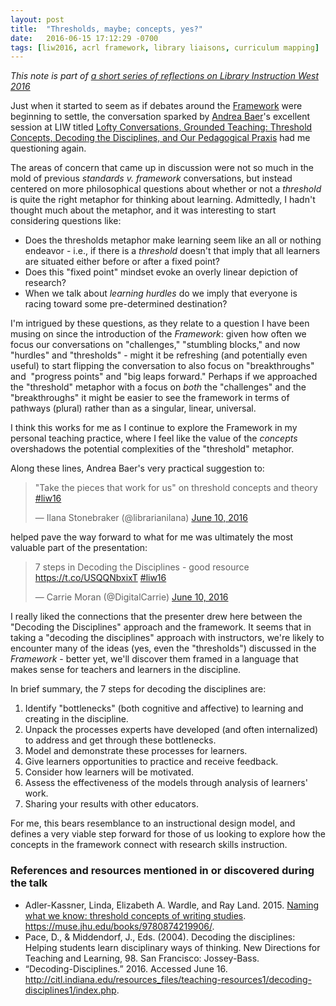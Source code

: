 ```yaml
---
layout: post
title:  "Thresholds, maybe; concepts, yes?"
date:   2016-06-15 17:12:29 -0700
tags: [liw2016, acrl framework, library liaisons, curriculum mapping]
---
```

*This note is part of [a short series of reflections on Library Instruction West 2016]()*

Just when it started to seem as if debates around the [Framework](http://www.ala.org/acrl/standards/ilframework) were beginning to settle, the conversation sparked by [Andrea Baer](https://twitter.com/An_Baer)'s excellent session at LIW titled [Lofty Conversations, Grounded Teaching: Threshold Concepts, Decoding the Disciplines, and Our Pedagogical Praxis](https://liw16.sched.org/event/5yjh/lofty-conversations-grounded-teaching-threshold-concepts-decoding-the-disciplines-and-our-pedagogical-praxis) had me questioning again.

The areas of concern that came up in discussion were not so much in the mold of previous *standards v. framework* conversations, but instead centered on more philosophical questions about whether or not a *threshold* is quite the right metaphor for thinking about learning. Admittedly, I hadn't thought much about the metaphor, and it was interesting to start considering questions like:

* Does the thresholds metaphor make learning seem like an all or nothing endeavor  - i.e., if there is a *threshold* doesn't that imply that all learners are situated either before or after a fixed point?
* Does this "fixed point" mindset evoke an overly linear depiction of research?
* When we talk about *learning hurdles* do we imply that everyone is racing toward some pre-determined destination?

I'm intrigued by these questions, as they relate to a question I have been musing on since the introduction of the *Framework*: given how often we focus our conversations on "challenges," "stumbling blocks," and now "hurdles" and "thresholds" - might it be refreshing (and potentially even useful) to start flipping the conversation to also focus on "breakthroughs" and  "progress points" and "big leaps forward." Perhaps if we approached the "threshold" metaphor with a focus on *both* the "challenges" and the "breakthroughs" it might be easier to see the framework in terms of pathways (plural) rather than as a singular, linear, universal.

I think this works for me as I continue to explore the Framework in my personal teaching practice, where I feel like the value of the *concepts* overshadows the potential complexities of the "threshold" metaphor.

Along these lines, Andrea Baer's very practical suggestion to:

<blockquote class="twitter-tweet" data-lang="en"><p lang="en" dir="ltr">&quot;Take the pieces that work for us&quot; on threshold concepts and theory <a href="https://twitter.com/hashtag/liw16?src=hash">#liw16</a></p>&mdash; Ilana Stonebraker (@librarianilana) <a href="https://twitter.com/librarianilana/status/741360177287286785">June 10, 2016</a></blockquote>
<script async src="//platform.twitter.com/widgets.js" charset="utf-8"></script>

helped pave the way forward to what for me was ultimately the most valuable part of the presentation:

<blockquote class="twitter-tweet" data-lang="en"><p lang="en" dir="ltr">7 steps in Decoding the Disciplines - good resource <a href="https://t.co/USQQNbxixT">https://t.co/USQQNbxixT</a> <a href="https://twitter.com/hashtag/liw16?src=hash">#liw16</a></p>&mdash; Carrie Moran (@DigitalCarrie) <a href="https://twitter.com/DigitalCarrie/status/741353818747609088">June 10, 2016</a></blockquote>
<script async src="//platform.twitter.com/widgets.js" charset="utf-8"></script>

I really liked the connections that the presenter drew here between the "Decoding the Disciplines" approach and the framework. It seems that in taking a "decoding the disciplines" approach with instructors, we're likely to encounter many of the ideas (yes, even the "thresholds") discussed in the *Framework* - better yet, we'll discover them framed in a language that makes sense for teachers and learners in the discipline.

In brief summary, the 7 steps for decoding the disciplines are:
1. Identify "bottlenecks" (both cognitive and affective) to learning and creating in the discipline.
2. Unpack the processes experts have developed (and often internalized) to address and get through these bottlenecks.
3. Model and demonstrate these processes for learners.
4. Give learners opportunities to practice and receive feedback.
5. Consider how learners will be motivated.
6. Assess the effectiveness of the models through analysis of learners' work.
7. Sharing your results with other educators.

For me, this bears resemblance to an instructional design model, and defines a very viable step forward for those of us looking to explore how the concepts in the framework connect with research skills instruction.

### References and resources mentioned in or discovered during the talk
* Adler-Kassner, Linda, Elizabeth A. Wardle, and Ray Land. 2015. [Naming what we know: threshold concepts of writing studies](http://ucla.worldcat.org/oclc/911593897). https://muse.jhu.edu/books/9780874219906/.
* Pace, D., & Middendorf, J., Eds. (2004). Decoding the disciplines: Helping students learn disciplinary ways of thinking. New Directions for Teaching and Learning, 98. San Francisco: Jossey-Bass.
* “Decoding-Disciplines.” 2016. Accessed June 16. http://citl.indiana.edu/resources_files/teaching-resources1/decoding-disciplines1/index.php.
